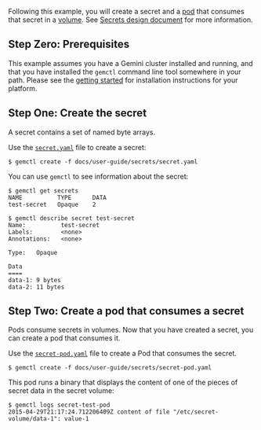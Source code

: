 ---
---

Following this example, you will create a secret and a [pod](/docs/user-guide/pods/) that consumes that secret in a [volume](/docs/user-guide/volumes/). See [Secrets design document](https://github.com/gemini-project/gemini/blob/{{page.githubbranch}}/docs/design/secrets.md) for more information.

## Step Zero: Prerequisites

This example assumes you have a Gemini cluster installed and running, and that you have
installed the `gemctl` command line tool somewhere in your path. Please see the [getting
started](/docs/getting-started-guides/) for installation instructions for your platform.

## Step One: Create the secret

A secret contains a set of named byte arrays.

Use the [`secret.yaml`](/docs/user-guide/secrets/secret.yaml) file to create a secret:

```shell
$ gemctl create -f docs/user-guide/secrets/secret.yaml
```

You can use `gemctl` to see information about the secret:

```shell
$ gemctl get secrets
NAME          TYPE      DATA
test-secret   Opaque    2

$ gemctl describe secret test-secret
Name:          test-secret
Labels:        <none>
Annotations:   <none>

Type:   Opaque

Data
====
data-1: 9 bytes
data-2: 11 bytes
```

## Step Two: Create a pod that consumes a secret

Pods consume secrets in volumes.  Now that you have created a secret, you can create a pod that
consumes it.

Use the [`secret-pod.yaml`](/docs/user-guide/secrets/secret-pod.yaml) file to create a Pod that consumes the secret.

```shell
$ gemctl create -f docs/user-guide/secrets/secret-pod.yaml
```

This pod runs a binary that displays the content of one of the pieces of secret data in the secret
volume:

```shell
$ gemctl logs secret-test-pod
2015-04-29T21:17:24.712206409Z content of file "/etc/secret-volume/data-1": value-1
```